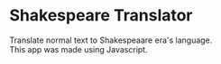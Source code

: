 # Shakespeare Translator
Translate normal text to Shakespeaare era's language. <br>
This app was made using Javascript.
